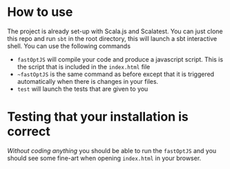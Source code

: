 # How to use

The project is already set-up with Scala.js and Scalatest. You can just clone this repo and run `sbt`
in the root directory, this will launch a sbt interactive shell. You can use the following commands

- `fastOptJS` will compile your code and produce a javascript script. This is the script that is included in the `index.html` file
- `~fastOptJS` is the same command as before except that it is triggered automatically when there is changes in your files.
- `test` will launch the tests that are given to you

# Testing that your installation is correct

*Without coding anything* you should be able to run the `fastOptJS` and you should see some fine-art when opening `index.html` in your browser.
